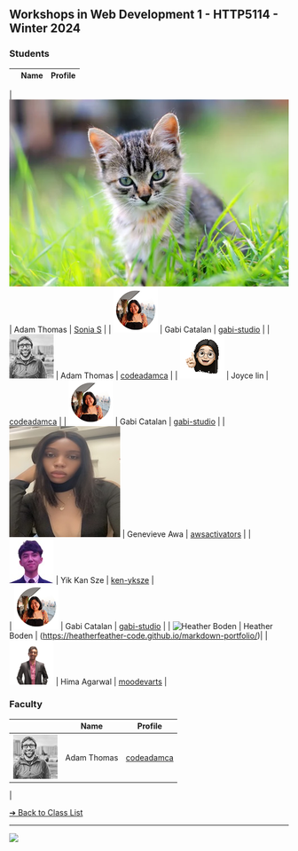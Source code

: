 <style>@import url("//readme.codeadam.ca/readme.css");</style>

## Workshops in Web Development 1 - HTTP5114 - Winter 2024

### Students

|                                      | Name        | Profile                          |
| ------------------------------------- | ----------- | -------------------------------- 

| ![Sonia Serrano](./images/sonia02020202.jpg) | Adam Thomas | [Sonia S](https://github.com/sonia02020202) |
| ![Adam Thomas](images/gabi-studio.png) | Gabi Catalan | [gabi-studio](students/gabi-studio.markdown) |
| ![Adam Thomas](images/codeadamca.png) | Adam Thomas | [codeadamca](faculty/codeadamca) |
| ![Joyce Lin](images/joycelin.png) | Joyce lin | [codeadamca](student/codeadamca) |
| ![Gabi Catalan](images/gabi-studio.png) | Gabi Catalan | [gabi-studio](students/gabi-studio.markdown) |
| ![Genevieve Awa](images/vee.jpg)  | Genevieve Awa | [awsactivators](https://awsactivators.github.io) | 
| ![Yik Kan Sze](images/ken-yksze.jpg)  | Yik Kan Sze | [ken-yksze](students/ken-yksze)  |               
| ![Gabi Catalan](images/gabi-studio.png) | Gabi Catalan | [gabi-studio](students/gabi-studio.markdown) |
| ![Heather Boden](/images/heatherfeather-code.jpeg) | Heather Boden | (https://heatherfeather-code.github.io/markdown-portfolio/)|
| ![Hima Agarwal](images/moodevarts.png) | Hima Agarwal | [moodevarts](students/moodevarts.md) |

### Faculty

|                                       | Name        | Profile                          |
| ------------------------------------- | ----------- | -------------------------------- |
| ![Adam Thomas](images/codeadamca.png) | Adam Thomas | [codeadamca](faculty/codeadamca) |
| 

[&#10132; Back to Class List](/)

---

<a href="https://brickmmo.com">
<img src="https://brickmmo.com/images/brickmmo-logo-horizontal.jpg" width="100">
</a>
